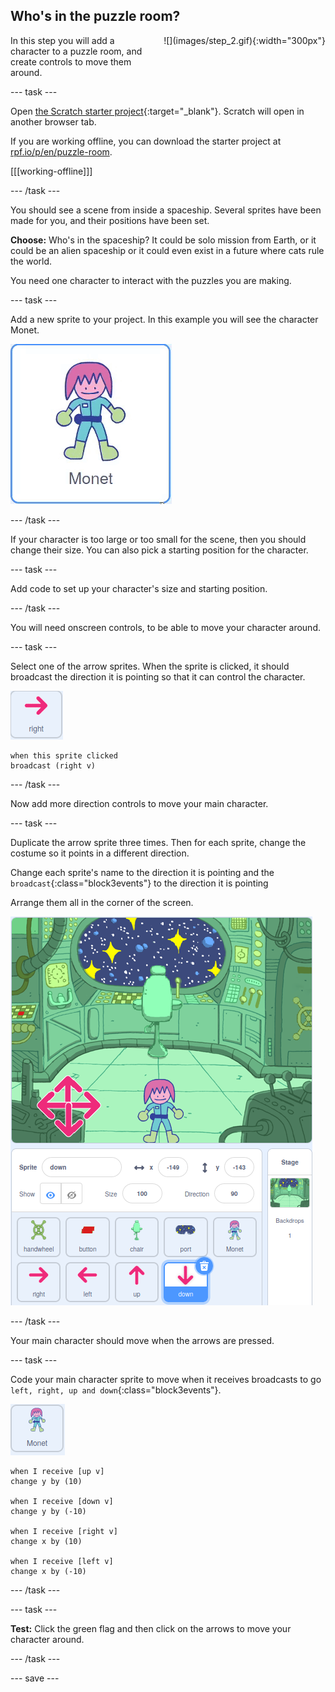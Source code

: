 ## Who's in the puzzle room?

<div style="display: flex; flex-wrap: wrap">
<div style="flex-basis: 200px; flex-grow: 1; margin-right: 15px;">
In this step you will add a character to a puzzle room, and create controls to move them around.
</div>
<div>
![](images/step_2.gif){:width="300px"}
</div>
</div>

--- task ---

Open [the Scratch starter project](https://scratch.mit.edu/projects/531567946/editor/){:target="_blank"}. Scratch will open in another browser tab. 

If you are working offline, you can download the starter project at [rpf.io/p/en/puzzle-room](https://rpf.io/p/en/puzzle-room).

[[[working-offline]]]

--- /task ---

You should see a scene from inside a spaceship. Several sprites have been made for you, and their positions have been set.

**Choose:** Who's in the spaceship? It could be solo mission from Earth, or it could be an alien spaceship or it could even exist in a future where cats rule the world.

You need one character to interact with the puzzles you are making.

--- task ---

Add a new sprite to your project. In this example you will see the character Monet.

![animated gif of the Monet sprite from Scratch](images/monet.gif)

--- /task ---

If your character is too large or too small for the scene, then you should change their size. You can also pick a starting position for the character.

--- task ---

Add code to set up your character's size and starting position.

--- /task ---

You will need onscreen controls, to be able to move your character around.

--- task ---

Select one of the arrow sprites. When the sprite is clicked, it should broadcast the direction it is pointing so that it can control the character.

![arrow sprite](images/arrow-sprite.png)
```blocks3
when this sprite clicked
broadcast (right v)
```

--- /task ---

Now add more direction controls to move your main character.

--- task ---

Duplicate the arrow sprite three times. Then for each sprite, change the costume so it points in a different direction.

Change each sprite's name to the direction it is pointing and the `broadcast`{:class="block3events"} to the direction it is pointing

Arrange them all in the corner of the screen.

![the space scene with four arrows in the bottom left hand corner, pointing to the compass directions](images/arrows.png)

--- /task ---

Your main character should move when the arrows are pressed.

--- task ---

Code your main character sprite to move when it receives broadcasts to go `left, right, up and down`{:class="block3events"}.

![monet sprite](images/monet-sprite.png)
```blocks3
when I receive [up v]
change y by (10)

when I receive [down v]
change y by (-10)

when I receive [right v]
change x by (10)

when I receive [left v]
change x by (-10)
```
--- /task ---

--- task ---

**Test:** Click the green flag and then click on the arrows to move your character around.

--- /task ---


--- save ---
